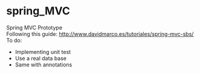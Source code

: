 spring_MVC
==========

Spring MVC Prototype 
<br>
Following this guide: http://www.davidmarco.es/tutoriales/spring-mvc-sbs/
<br>
To do:
<ul>
  <li>Implementing unit test</li>
  <li>Use a real data base</li>
  <li>Same with annotations</li>
</ul>